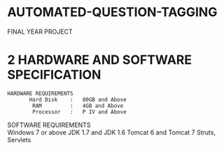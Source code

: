 # AUTOMATED-QUESTION-TAGGING
FINAL YEAR PROJECT
# 2 HARDWARE AND SOFTWARE SPECIFICATION  
	HARDWARE REQUIREMENTS 	 
           Hard Disk 	:  	80GB and Above 
            RAM 	 	:  	4GB and Above 
            Processor 	: 	P IV and Above 
 
  SOFTWARE REQUIREMENTS  
     Windows 7 or above 
     JDK 1.7 and JDK 1.6 
     Tomcat 6 and Tomcat 7 
     Struts, Servlets 
 

